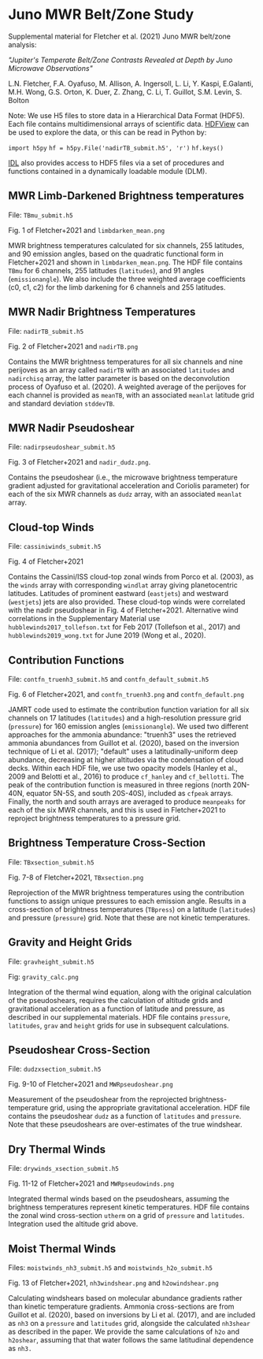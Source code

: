 # Juno MWR Belt/Zone Study
Supplemental material for Fletcher et al. (2021) Juno MWR belt/zone analysis:

*"Jupiter's Temperate Belt/Zone Contrasts Revealed at Depth by Juno Microwave Observations"*

L.N. Fletcher, F.A. Oyafuso, M. Allison, A. Ingersoll, L. Li, Y. Kaspi, E.Galanti, M.H. Wong, G.S. Orton, K. Duer, Z. Zhang, C. Li, T. Guillot, S.M. Levin, S. Bolton

Note:  We use H5 files to store data in a Hierarchical Data Format (HDF5). Each file contains multidimensional arrays of scientific data. [HDFView](https://www.neonscience.org/resources/learning-hub/tutorials/explore-data-hdfview) can be used to explore the data, or this can be read in Python by:

`import h5py`
`hf = h5py.File('nadirTB_submit.h5', 'r')`
`hf.keys()`

[IDL](https://www.l3harrisgeospatial.com/docs/HDF5_Overview.html) also provides access to HDF5 files via a set of procedures and functions contained in a dynamically loadable module (DLM).

## MWR Limb-Darkened Brightness temperatures
File: `TBmu_submit.h5`

Fig. 1 of Fletcher+2021 and `limbdarken_mean.png`

MWR brightness temperatures calculated for six channels, 255 latitudes, and 90 emission angles, based on the quadratic functional form in Fletcher+2021 and shown in `limbdarken_mean.png`.  The HDF file contains `TBmu` for 6 channels, 255 latitudes (`latitudes`), and 91 angles (`emissionangle`).  We also include the three weighted average coefficients (c0, c1, c2) for the limb darkening for 6 channels and 255 latitudes.

## MWR Nadir Brightness Temperatures
File: `nadirTB_submit.h5`

Fig. 2 of Fletcher+2021 and `nadirTB.png`

Contains the MWR brightness temperatures for all six channels and nine perijoves as an array called `nadirTB` with an associated `latitudes` and `nadirchisq` array, the latter parameter is based on the deconvolution process of Oyafuso et al. (2020).  A weighted average of the perijoves for each channel is provided as `meanTB`, with an associated `meanlat` latitude grid and standard deviation `stddevTB`.

## MWR Nadir Pseudoshear
File: `nadirpseudoshear_submit.h5`

Fig. 3 of Fletcher+2021 and `nadir_dudz.png`.

Contains the pseudoshear (i.e., the microwave brightness temperature gradient adjusted for gravitational acceleration and Coriolis parameter) for each of the six MWR channels as `dudz` array, with an associated `meanlat` array.

## Cloud-top Winds
File:  `cassiniwinds_submit.h5`

Fig. 4 of Fletcher+2021

Contains the Cassini/ISS cloud-top zonal winds from Porco et al. (2003), as the `winds` array with corresponding `windlat` array giving planetocentric latitudes.  Latitudes of prominent eastward (`eastjets`) and westward (`westjets`) jets are also provided.  These cloud-top winds were correlated with the nadir pseudoshear in Fig. 4 of Fletcher+2021.  Alternative wind correlations in the Supplementary Material use `hubblewinds2017_tollefson.txt` for Feb 2017 (Tollefson et al., 2017) and `hubblewinds2019_wong.txt` for June 2019 (Wong et al., 2020).

## Contribution Functions
File: `contfn_truenh3_submit.h5` and `contfn_default_submit.h5`

Fig. 6 of Fletcher+2021, and `contfn_truenh3.png` and `contfn_default.png`

JAMRT code used to estimate the contribution function variation for all six channels on 17 latitudes (`latitudes`) and a high-resolution pressure grid (`pressure`) for 160 emission angles (`emissionangle`).  We used two different approaches for the ammonia abundance:  "truenh3" uses the retrieved ammonia abundances from Guillot et al. (2020), based on the inversion technique of Li et al. (2017); "default" uses a latitudinally-uniform deep abundance, decreasing at higher altitudes via the condensation of cloud decks.  Within each HDF file, we use two opacity models (Hanley et al., 2009 and Belotti et al., 2016) to produce `cf_hanley` and `cf_bellotti`.  The peak of the contribution function is measured in three regions (north 20N-40N, equator 5N-5S, and south 20S-40S), included as `cfpeak` arrays.  Finally, the north and south arrays are averaged to produce `meanpeaks` for each of the six MWR channels, and this is used in Fletcher+2021 to reproject brightness temperatures to a pressure grid.

## Brightness Temperature Cross-Section
File:  `TBxsection_submit.h5`

Fig. 7-8 of Fletcher+2021, `TBxsection.png`

Reprojection of the MWR brightness temperatures using the contribution functions to assign unique pressures to each emission angle.  Results in a cross-section of brightness temperatures (`TBpress`) on a latitude (`latitudes`) and pressure (`pressure`) grid.  Note that these are not kinetic temperatures.

## Gravity and Height Grids
File: `gravheight_submit.h5`

Fig:  `gravity_calc.png`

Integration of the thermal wind equation, along with the original calculation of the pseudoshears, requires the calculation of altitude grids and gravitational acceleration as a function of latitude and pressure, as described in our supplemental materials.  HDF file contains `pressure`, `latitudes`, `grav` and `height` grids for use in subsequent calculations.

## Pseudoshear Cross-Section
File:  `dudzxsection_submit.h5`

Fig. 9-10 of Fletcher+2021 and `MWRpseudoshear.png`

Measurement of the pseudoshear from the reprojected brightness-temperature grid, using the appropriate gravitational acceleration.  HDF file contains the pseudoshear `dudz` as a function of `latitudes` and `pressure`.  Note that these pseudoshears are over-estimates of the true windshear.

## Dry Thermal Winds
File: `drywinds_xsection_submit.h5`

Fig. 11-12 of Fletcher+2021 and `MWRpseudowinds.png`

Integrated thermal winds based on the pseudoshears, assuming the brightness temperatures represent kinetic temperatures.  HDF file contains the zonal wind cross-section `utherm` on a grid of `pressure` and `latitudes`.  Integration used the altitude grid above.

## Moist Thermal Winds
Files: `moistwinds_nh3_submit.h5` and `moistwinds_h2o_submit.h5`

Fig. 13 of Fletcher+2021, `nh3windshear.png` and `h2owindshear.png`

Calculating windshears based on molecular abundance gradients rather than kinetic temperature gradients.  Ammonia cross-sections are from Guillot et al. (2020), based on inversions by Li et al. (2017), and are included as `nh3` on a `pressure` and `latitudes` grid, alongside the calculated `nh3shear` as described in the paper.  We provide the same calculations of `h2o` and `h2oshear`, assuming that that water follows the same latitudinal dependence as `nh3.`
